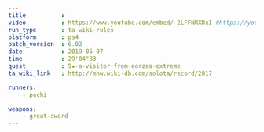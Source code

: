 ```yaml
---
title          :
video          : https://www.youtube.com/embed/-2LFFNRXDxI #https://youtu.be/-2LFFNRXDxI
run_type       : ta-wiki-rules
platform       : ps4
patch_version  : 6.02
date           : 2019-05-07
time           : 29'04"83
quest          : 9★-a-visitor-from-eorzea-extreme
ta_wiki_link   : http://mhw.wiki-db.com/solota/record/2817

runners:
    - pochi

weapons:
    - great-sword
---
```

